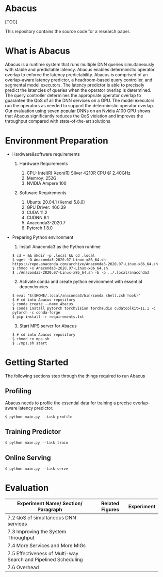 # Abacus
[TOC]

This repository contains the source code for a research paper.

# What is Abacus
Abacus is a runtime system that runs multiple DNN queries simultaneously with stable and predictable latency. Abacus enables deterministic operator overlap to enforce the latency predictability. Abacus is comprised of an overlap-aware latency predictor, a headroom-based query controller, and segmental model executors. The latency predictor is able to precisely predict the latencies of queries when the operator overlap is determined. The query controller determines the appropriate operator overlap to guarantee the QoS of all the DNN services on a GPU. The model executors run the operators as needed to support the deterministic operator overlap. Our evaluation using seven popular DNNs on an Nvidia A100 GPU shows that Abacus significantly reduces the QoS violation and improves the throughput compared with state-of-the-art solutions.

# Environment Preparation
- Hardware&software requirements
  1. Hardware Requirements
     1. CPU: Intel(R) Xeon(R) Silver 4210R CPU @ 2.40GHz
     2. Memroy: 252G
     3. NVIDIA Ampere 100

  2. Software Requirements
     1. Ubuntu 20.04.1 (Kernel 5.8.0)
     2. GPU Driver: 460.39
     3. CUDA 11.2
     4. CUDNN 8.1
     5. Anaconda3-2020.7
     6. Pytorch 1.8.0

- Preparing Python environment
  1. Install Anaconda3 as the Python runtime
    ```shell
    $ cd ~ && mkdir -p .local && cd .local
    $ wget -O Anaconda3-2020.07-Linux-x86_64.sh https://repo.anaconda.com/archive/Anaconda3-2020.07-Linux-x86_64.sh
    $ chmod +x Anaconda3-2020.07-Linux-x86_64.sh
    $ ./Anaconda3-2020.07-Linux-x86_64.sh -b -p ../.local/anaconda3
    ```
  2. Activate conda and create python environment with essential dependencies
    ```shell
    $ eval "$($HOME/.local/anaconda3/bin/conda shell.zsh hook)"
    $ # cd into Abacus repository
    $ conda create --name Abacus
    $ conda install pytorch torchvision torchaudio cudatoolkit=11.1 -c pytorch -c conda-forge
    $ pip install -r requirements.txt
    ```
  3. Start MPS server for Abacus
    ```shell
    $ # cd into Abacus repository
    $ chmod +x mps.sh
    $ ./mps.sh start
    ```
# Getting Started

The following sections step through the things required to run Abacus

## Profiling
Abacus needs to profile the essential data for training a precise overlap-aware latency predictor.
```shell
$ python main.py --task profile
```
## Training Predictor

```
$ python main.py --task train
```

## Online Serving

```
$ python main.py --task serve
```

# Evaluation
| Experiment Name/ Section/ Paragraph                            | Related Figures | Experiment |
| -------------------------------------------------------------- | --------------- | ---------- |
| 7.2 QoS of simultaneous DNN services                           |                 |            |
| 7.3 Improving the System Throughput                            |                 |            |
| 7.4 More Services and More MIGs                                |                 |            |
| 7.5 Effectiveness of Multi-way Search and Pipelined Scheduling |                 |            |
| 7.6 Overhead                                                   |                 |            |
